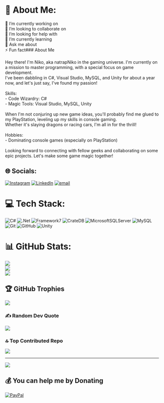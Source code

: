 # 💫 About Me:
🔭 I’m currently working on<br>👯 I’m looking to collaborate on<br>🤝 I’m looking for help with<br>🌱 I’m currently learning<br>💬 Ask me about<br>⚡ Fun fact### About Me<br><br>Hey there! I'm Niko, aka natrapNiko in the gaming universe. I'm currently on a mission to master programming, with a special focus on game development.<br>I've been dabbling in C#, Visual Studio, MySQL, and Unity for about a year now, and let's just say, I've found my passion!<br><br>Skills:<br>- Code Wizardry: C#<br>- Magic Tools: Visual Studio, MySQL, Unity<br><br>When I'm not conjuring up new game ideas, you'll probably find me glued to my PlayStation, leveling up my skills in console gaming.<br>Whether it's slaying dragons or racing cars, I'm all in for the thrill!<br><br>Hobbies:<br>- Dominating console games (especially on PlayStation)<br><br>Looking forward to connecting with fellow geeks and collaborating on some epic projects. Let's make some game magic together!<br>


## 🌐 Socials:
[![Instagram](https://img.shields.io/badge/Instagram-%23E4405F.svg?logo=Instagram&logoColor=white)](https://instagram.com/https://www.instagram.com/natrapniko/) [![LinkedIn](https://img.shields.io/badge/LinkedIn-%230077B5.svg?logo=linkedin&logoColor=white)](https://linkedin.com/in/https://www.linkedin.com/in/nikolay-vatev-113b1b329/) [![email](https://img.shields.io/badge/Email-D14836?logo=gmail&logoColor=white)](mailto:n.vatev91@gmail.com) 

# 💻 Tech Stack:
![C#](https://img.shields.io/badge/c%23-%23239120.svg?style=for-the-badge&logo=csharp&logoColor=white) ![.Net](https://img.shields.io/badge/.NET-5C2D91?style=for-the-badge&logo=.net&logoColor=white) ![Framework7](https://img.shields.io/badge/framework7-%23EE350F.svg?style=for-the-badge&logo=framework7&logoColor=white) ![CrateDB](https://img.shields.io/badge/CrateDB-009DC7?style=for-the-badge&logo=CrateDB&logoColor=white) ![MicrosoftSQLServer](https://img.shields.io/badge/Microsoft%20SQL%20Server-CC2927?style=for-the-badge&logo=microsoft%20sql%20server&logoColor=white) ![MySQL](https://img.shields.io/badge/mysql-4479A1.svg?style=for-the-badge&logo=mysql&logoColor=white) ![Git](https://img.shields.io/badge/git-%23F05033.svg?style=for-the-badge&logo=git&logoColor=white) ![GitHub](https://img.shields.io/badge/github-%23121011.svg?style=for-the-badge&logo=github&logoColor=white) ![Unity](https://img.shields.io/badge/unity-%23000000.svg?style=for-the-badge&logo=unity&logoColor=white)
# 📊 GitHub Stats:
![](https://github-readme-stats.vercel.app/api?username=natrapNiko&theme=codeSTACKr&hide_border=false&include_all_commits=true&count_private=true)<br/>
![](https://github-readme-streak-stats.herokuapp.com/?user=natrapNiko&theme=codeSTACKr&hide_border=false)<br/>
![](https://github-readme-stats.vercel.app/api/top-langs/?username=natrapNiko&theme=codeSTACKr&hide_border=false&include_all_commits=true&count_private=true&layout=compact)

## 🏆 GitHub Trophies
![](https://github-profile-trophy.vercel.app/?username=natrapNiko&theme=default&no-frame=true&no-bg=true&margin-w=4)

### ✍️ Random Dev Quote
![](https://quotes-github-readme.vercel.app/api?type=horizontal&theme=gruvbox)

### 🔝 Top Contributed Repo
![](https://github-contributor-stats.vercel.app/api?username=natrapNiko&limit=5&theme=default&combine_all_yearly_contributions=true)

---
[![](https://visitcount.itsvg.in/api?id=natrapNiko&icon=3&color=0)](https://visitcount.itsvg.in)

  ## 💰 You can help me by Donating
  [![PayPal](https://img.shields.io/badge/PayPal-00457C?style=for-the-badge&logo=paypal&logoColor=white)](https://paypal.me/nikolay.vatev91@gmail.com) 

  
<!-- Proudly created with GPRM ( https://gprm.itsvg.in ) -->
